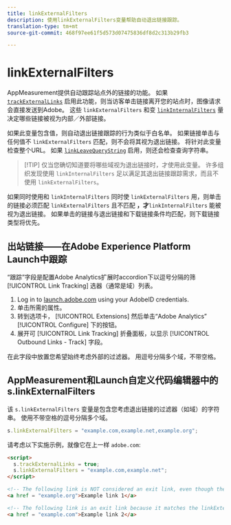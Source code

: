 ```yaml
---
title: linkExternalFilters
description: 使用linkExternalFilters变量帮助自动退出链接跟踪。
translation-type: tm+mt
source-git-commit: 468f97ee61f5d573d07475836df8d2c313b29fb3

---
```



# linkExternalFilters

AppMeasurement提供自动跟踪站点外的链接的功能。 如果 [`trackExternalLinks`](trackexternallinks.md) 启用此功能，则当访客单击链接离开您的站点时，图像请求会直接发送到Adobe。 这些 `linkExternalFilters` 和变 [`linkInternalFilters`](linkinternalfilters.md) 量决定哪些链接被视为内部／外部链接。

如果此变量包含值，则自动退出链接跟踪的行为类似于白名单。 如果链接单击与任何值不 `linkExternalFilters` 匹配，则不会将其视为退出链接。 将针对此变量检查整个URL。 如果 [`linkLeaveQueryString`](linkleavequerystring.md) 启用，则还会检查查询字符串。

> [!TIP] 仅当您确切知道要将哪些域视为退出链接时，才使用此变量。 许多组织发现使用 `linkInternalFilters` 足以满足其退出链接跟踪需求，而且不使用 `linkExternalFilters`。

如果同时使用和 `linkInternalFilters` 同时使 `linkExternalFilters` 用，则单击的链接必须匹配 `linkExternalFilters` 且不匹配 **，才**`linkInternalFilters` 能被视为退出链接。 如果单击的链接与退出链接和下载链接条件均匹配，则下载链接类型将优先。

## 出站链接——在Adobe Experience Platform Launch中跟踪

“跟踪”字段是配置Adobe Analytics扩展时accordion下以逗号分隔的筛 [!UICONTROL Link Tracking] 选器（通常是域）列表。

1. Log in to [launch.adobe.com](https://launch.adobe.com) using your AdobeID credentials.
2. 单击所需的属性。
3. 转到选项卡， [!UICONTROL Extensions] 然后单击“Adobe Analytics” [!UICONTROL Configure] 下的按钮。
4. 展开可 [!UICONTROL Link Tracking] 折叠面板，以显示 [!UICONTROL Outbound Links - Track] 字段。

在此字段中放置您希望始终考虑外部的过滤器。 用逗号分隔多个域，不带空格。

## AppMeasurement和Launch自定义代码编辑器中的s.linkExternalFilters

该 `s.linkExternalFilters` 变量是包含您考虑退出链接的过滤器（如域）的字符串。 使用不带空格的逗号分隔多个域。

```js
s.linkExternalFilters = "example.com,example.net,example.org";
```

请考虑以下实施示例，就像它在上一样 `adobe.com`:

```html
<script>
  s.trackExternalLinks = true;
  s.linkExternalFilters = "example.com,example.net";
</script>

<!-- The following link is NOT considered an exit link, even though the link is outside adobe.com -->
<a href = "example.org">Example link 1</a>

<!-- The following link is an exit link because it matches the linkExternalFilters whitelist -->
<a href = "example.com">Example link 2</a>
```
